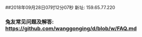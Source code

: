 ##2018年09月28日07时12分07秒 新址: 159.65.77.220
### 兔友常见问题及解答: https://github.com/wanggonging/d/blob/w/FAQ.md
